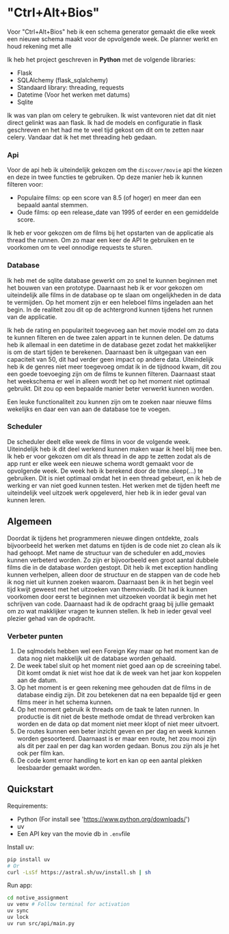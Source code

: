 # "Ctrl+Alt+Bios"
Voor "Ctrl+Alt+Bios" heb ik een schema generator gemaakt die elke week een nieuwe schema maakt voor de opvolgende week. De planner werkt en houd rekening met alle 

Ik heb het project geschreven in **Python** met de volgende libraries:
- Flask
- SQLAlchemy (flask_sqlalchemy)
- Standaard library: threading, requests
- Datetime (Voor het werken met datums)
- Sqlite

Ik was van plan om celery te gebruiken. Ik wist vantevoren niet dat dit niet direct gelinkt was aan flask. Ik had de models en configuratie in flask geschreven en het had me te veel tijd gekost om dit om te zetten naar celery. Vandaar dat ik het met threading heb gedaan.

### Api 
Voor de api heb ik uiteindelijk gekozen om the `discover/movie` api the kiezen en deze in twee functies te gebruiken. Op deze manier heb ik kunnen filteren voor:
- Populaire films: op een score van 8.5 (of hoger) en meer dan een bepaald aantal stemmen. 
- Oude films: op een release_date van 1995 of eerder en een gemiddelde score.

Ik heb er voor gekozen om de films bij het opstarten van de applicatie als thread the runnen. Om zo maar een keer de API te gebruiken en te voorkomen om te veel onnodige requests te sturen. 

### Database
Ik heb met de sqlite database gewerkt om zo snel te kunnen beginnen met het bouwen van een prototype. Daarnaast heb ik er voor gekozen om uiteindelijk alle films in de database op te slaan om ongelijkheden in de data te vermijden. Op het moment zijn er een heleboel films ingeladen aan het begin. In de realiteit zou dit op de achtergrond kunnen tijdens het runnen van de applicatie. 

Ik heb de rating en populariteit toegevoeg aan het movie model om zo data te kunnen filteren en de twee zalen appart in te kunnen delen. De datums heb ik allemaal in een datetime in de database gezet zodat het makkelijker is om de start tijden te berekenen. Daarnaast ben ik uitgegaan van een capaciteit van 50, dit had verder geen impact op andere data. Uiteindelijk heb ik de genres niet meer toegevoeg omdat ik in de tijdnood kwam, dit zou een goede toevoeging zijn om de films te kunnen filteren. Daarnaast staat het weekschema er wel in alleen wordt het op het moment niet optimaal gebruikt. Dit zou op een bepaalde manier beter verwerkt kunnen worden.

Een leuke functionaliteit zou kunnen zijn om te zoeken naar nieuwe films wekelijks en daar een van aan de database toe te voegen.

### Scheduler
De scheduler deelt elke week de films in voor de volgende week. Uiteindelijk heb ik dit deel werkend kunnen maken waar ik heel blij mee ben. Ik heb er voor gekozen om dit als thread in de app te zetten zodat als de app runt er elke week een nieuwe schema wordt gemaakt voor de opvolgende week. De week heb ik berekend door de time.sleep(...) te gebruiken. Dit is niet optimaal omdat het in een thread gebeurt, en ik heb de werking er van niet goed kunnen testen. 
Het werken met de tijden heeft me uiteindelijk veel uitzoek werk opgeleverd, hier heb ik in ieder geval van kunnen leren.

## Algemeen
Doordat ik tijdens het programmeren nieuwe dingen ontdekte, zoals bijvoorbeeld het werken met datums en tijden is de code niet zo clean als ik had gehoopt. Met name de structuur van de scheduler en add_movies kunnen verbeterd worden. Zo zijn er bijvoorbeeld een groot aantal dubbele films die in de database worden gestopt. Dit heb ik met exception handling kunnen verhelpen, alleen door de structuur en de stappen van de code heb ik nog niet uit kunnen zoeken waarom. Daarnaast ben ik in het begin veel tijd kwijt geweest met het uitzoeken van themoviedb. Dit had ik kunnen voorkomen door eerst te beginnen met uitzoeken voordat ik begin met het schrijven van code. Daarnaast had ik de opdracht graag bij jullie gemaakt om zo wat makklijker vragen te kunnen stellen. Ik heb in ieder geval veel plezier gehad van de opdracht.

### Verbeter punten
1. De sqlmodels hebben wel een Foreign Key maar op het moment kan de data nog niet makkelijk uit de database worden gehaald.
2. De week tabel sluit op het moment niet goed aan op de screeining tabel. Dit komt omdat ik niet wist hoe dat ik de week van het jaar kon koppelen aan de datum.
3. Op het moment is er geen rekening mee gehouden dat de films in de database eindig zijn. Dit zou betekenen dat na een bepaalde tijd er geen films meer in het schema kunnen. 
4. Op het moment gebruik ik threads om de taak te laten runnen. In productie is dit niet de beste methode omdat de thread verbroken kan worden en de data op dat moment niet meer klopt of niet meer uitvoert.
5. De routes kunnen een beter inzicht geven en per dag en week kunnen worden gesoorteerd. Daarnaast is er maar een route, het zou mooi zijn als dit per zaal en per dag kan worden gedaan. Bonus zou zijn als je het ook per film kan. 
6. De code komt error handling te kort en kan op een aantal plekken leesbaarder gemaakt worden.


## Quickstart
Requirements:
- Python (For install see 'https://www.python.org/downloads/')
- uv
- Een API key van the movie db in `.env`file

Install uv:
```bash
pip install uv
# Or
curl -LsSf https://astral.sh/uv/install.sh | sh
```

Run app:
```bash
cd notive_assignment
uv venv # Follow terminal for activation
uv sync
uv lock
uv run src/api/main.py
```